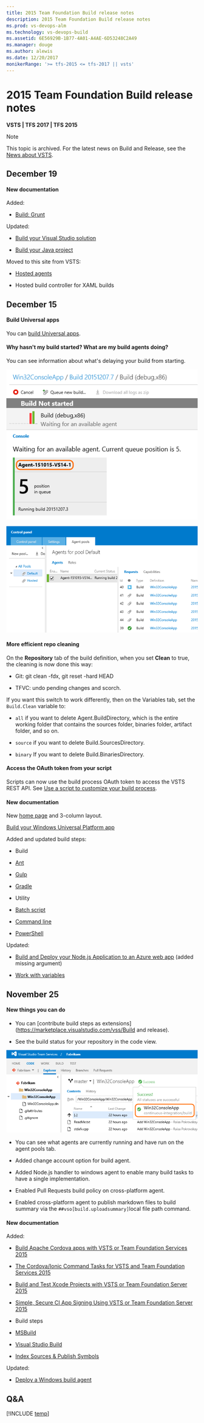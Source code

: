 ```yaml
---
title: 2015 Team Foundation Build release notes
description: 2015 Team Foundation Build release notes
ms.prod: vs-devops-alm
ms.technology: vs-devops-build
ms.assetid: 6E56929B-1B77-4A01-A4AE-6D53248C2A49
ms.manager: douge
ms.author: alewis
ms.date: 12/20/2017
monikerRange: '>= tfs-2015 <= tfs-2017 || vsts'
---
```



# 2015 Team Foundation Build release notes

**VSTS | TFS 2017 | TFS 2015**

> [!NOTE]
> This topic is archived. For the latest news on Build and Release, see the [News about VSTS](https://www.visualstudio.com/team-services/updates/).

## December 19

#### New documentation

Added:

* [Build: Grunt](../../tasks/build/grunt.md)

Updated:

* [Build your Visual Studio solution](../../apps/windows/dot-net.md)

* [Build your Java project](../apps/java/quick-to-azure.md)

Moved to this site from VSTS:

* [Hosted agents](../../concepts/agents/hosted.md)

* Hosted build controller for XAML builds

## December 15

#### Build Universal apps

You can [build Universal apps](../../apps/windows/universal.md).

#### Why hasn't my build started? What are my build agents doing?

You can see information about what's delaying your build from starting.

![build waiting for an agent](_img/2015/12/build-waiting-for-an-agent.png)

![build agent pools tab with status information](_img/2015/12/build-agent-pools-tab-with-status-information.png)

#### More efficient repo cleaning

On the **Repository** tab of the build definition, when you set **Clean** to true, the cleaning is now done this way:

 * Git: git clean -fdx, git reset -hard HEAD

 * TFVC: undo pending changes and scorch.

If you want this switch to work differently, then on the Variables tab, set the ```Build.Clean``` variable to:

* ```all``` if you want to delete Agent.BuildDirectory, which is the entire working folder that contains the sources folder, binaries folder, artifact folder, and so on.

* ```source``` if you want to delete Build.SourcesDirectory.

* ```binary``` If you want to delete Build.BinariesDirectory.

#### Access the OAuth token from your script

Scripts can now use the build process OAuth token to access the VSTS REST API. See [Use a script to customize your build process](../../actions/scripts/powershell.md).

#### New documentation

New [home page](../../overview.md) and 3-column layout.

[Build your Windows Universal Platform app](../../apps/windows/universal.md)

Added and updated build steps:

* Build

 - [Ant](../../tasks/build/ant.md)

 - [Gulp](../../tasks/build/gulp.md)

 - [Gradle](../../tasks/build/gradle.md)

* Utility

 - [Batch script](../../tasks/utility/batch-script.md)

 - [Command line](../../tasks/utility/command-line.md)

 - [PowerShell](../../tasks/utility/powershell.md)

Updated:

* [Build and Deploy your Node.js Application to an Azure web app](../apps/nodejs/nodejs-to-azure.md) (added missing argument)

* [Work with variables](../../concepts/definitions/build/variables.md)


## November 25

#### New things you can do

* You can [contribute build steps as extensions](https://marketplace.visualstudio.com/vss/Build and release).

* See the build status for your repository in the code view.

 ![build status in code tab](_img/2015/11/build-status-in-code-tab.png)

* You can see what agents are currently running and have run on the agent pools tab.

* Added change account option for build agent.

* Added Node.js handler to windows agent to enable many build tasks to have a single implementation.

* Enabled Pull Requests build policy on cross-platform agent.

* Enabled cross-platform agent to publish markdown files to build summary via the ```##vso[build.uploadsummary]```local file path command.

#### New documentation

Added:

* [Build Apache Cordova apps with VSTS or Team Foundation Services 2015](../apps/mobile/cordova-build.md)

* [The Cordova/Ionic Command Tasks for VSTS and Team Foundation Services 2015](../apps/mobile/cordova-command.md)

* [Build and Test Xcode Projects with VSTS or Team Foundation Server 2015](../../apps/mobile/xcode-ios.md)

* [Simple, Secure CI App Signing Using VSTS or Team Foundation Server 2015](../../apps/mobile/secure-certs.md)

* Build steps

 - [MSBuild](../../tasks/build/msbuild.md)

 - [Visual Studio Build](../../tasks/build/visual-studio-build.md)

 - [Index Sources & Publish Symbols](../../tasks/build/index-sources-publish-symbols.md)

Updated:

* [Deploy a Windows build agent](../../actions/agents/v1-windows.md)

## Q&A

<!-- BEGINSECTION class="md-qanda" -->

[!INCLUDE [temp](../../_shared/qa-versions.md)]

<!-- ENDSECTION -->
